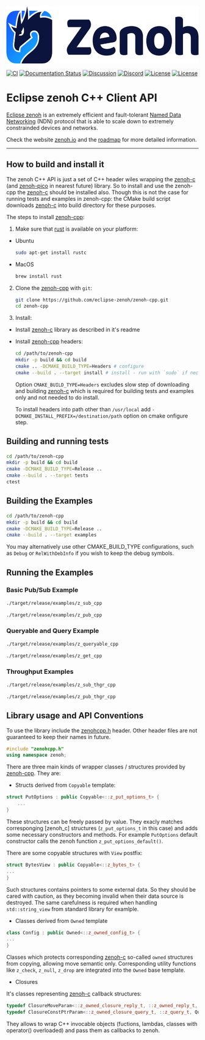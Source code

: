 <img src="https://raw.githubusercontent.com/eclipse-zenoh/zenoh/master/zenoh-dragon.png" height="150">

[![CI](https://github.com/eclipse-zenoh/zenoh-cpp/workflows/CI/badge.svg)](https://github.com/eclipse-zenoh/zenoh-cpp/actions?query=workflow%3A%22CI%22)
[![Documentation Status](https://readthedocs.org/projects/zenoh-cpp/badge/?version=latest)](https://zenoh-cpp.readthedocs.io/en/latest/?badge=latest)
[![Discussion](https://img.shields.io/badge/discussion-on%20github-blue)](https://github.com/eclipse-zenoh/roadmap/discussions)
[![Discord](https://img.shields.io/badge/chat-on%20discord-blue)](https://discord.gg/2GJ958VuHs)
[![License](https://img.shields.io/badge/License-EPL%202.0-blue)](https://choosealicense.com/licenses/epl-2.0/)
[![License](https://img.shields.io/badge/License-Apache%202.0-blue.svg)](https://opensource.org/licenses/Apache-2.0)

# Eclipse zenoh C++ Client API

[Eclipse zenoh](http://zenoh.io) is an extremely efficient and fault-tolerant [Named Data Networking](http://named-data.net) (NDN) protocol 
that is able to scale down to extremely constrainded devices and networks. 

Check the website [zenoh.io](http://zenoh.io) and the [roadmap](https://github.com/eclipse-zenoh/roadmap) for more detailed information.

-------------------------------

## How to build and install it 

The zenoh C++ API is just a set of C++ header wiles wrapping the [zenoh-c] (and [zenoh-pico] in nearest future) library. So to install and use the zenoh-cpp the
[zenoh-c] should be installed also. Though this is not the case for running tests and examples in zenoh-cpp: the CMake build script downloads [zenoh-c] into build
directory for these purposes.

[zenoh-c]: https://github.com/eclipse-zenoh/zenoh-c
[zenoh-cpp]: https://github.com/eclipse-zenoh/zenoh-cpp
[zenoh-pico]: https://github.com/eclipse-zenoh/zenoh-pico
[zenohcpp.h]: https://github.com/eclipse-zenoh/zenoh-cpp/blob/main/include/zenohcpp.h 

The steps to install [zenoh-cpp]:

1. Make sure that [rust](https://www.rust-lang.org) is available on your platform:
    
* Ubuntu
    ```bash
    sudo apt-get install rustc
    ```

* MacOS
    ```bash
    brew install rust
    ```

2. Clone the [zenoh-cpp] with `git`:

    ```bash
    git clone https://github.com/eclipse-zenoh/zenoh-cpp.git
    cd zenoh-cpp
    ```

3. Install:

* Install [zenoh-c] library as described in it's readme

* Install [zenoh-cpp] headers:

    ```bash
    cd /path/to/zenoh-cpp
    mkdir -p build && cd build 
    cmake .. -DCMAKE_BUILD_TYPE=Headers # configure
    cmake --build . --target install # install - run with `sudo` if necessary
    ```

    Option `CMAKE_BUILD_TYPE=Headers` excludes slow step of downloading and building [zenoh-c] which is required for building 
    tests and examples only and not needed to do install.

    To install headers into path other than `/usr/local` add `-DCMAKE_INSTALL_PREFIX=/destination/path` option on cmake
    onfigure step.

## Building and running tests

```bash
cd /path/to/zenoh-cpp
mkdir -p build && cd build 
cmake -DCMAKE_BUILD_TYPE=Release ..
cmake --build . --target tests
ctest
```

## Building the Examples

```bash
cd /path/to/zenoh-cpp
mkdir -p build && cd build 
cmake -DCMAKE_BUILD_TYPE=Release ..
cmake --build . --target examples
```

You may alternatively use other CMAKE_BUILD_TYPE configurations, such as `Debug` or `RelWithDebInfo` if you wish to keep the debug symbols.

## Running the Examples

### Basic Pub/Sub Example
```bash
./target/release/examples/z_sub_cpp
```

```bash
./target/release/examples/z_pub_cpp
```

### Queryable and Query Example
```bash
./target/release/examples/z_queryable_cpp
```

```bash
./target/release/examples/z_get_cpp
```

### Throughput Examples
```bash
./target/release/examples/z_sub_thgr_cpp
```

```bash
./target/release/examples/z_pub_thgr_cpp
```

## Library usage and API Conventions

To use the library include the [zenohcpp.h] header. Other header files are not guaranteed to keep their names in future.
```C++
#include "zenohcpp.h"
using namespace zenoh;
```

There are three main kinds of wrapper classes / structures provided by [zenoh-cpp]. They are:

* Structs derived from `Copyable` template:

```C++
struct PutOptions : public Copyable<::z_put_options_t> {
    ...
}
```

These structures can be freely passed by value. They exacly matches corresponging [zenoh_c] structures (`z_put_options_t` in this case)
and adds some necessary constructors and methods. For example `PutOptions` default constructor calls the zenoh function
`z_put_options_default()`.

There are some copyable structures with `View` postfix:

```C++
struct BytesView : public Copyable<::z_bytes_t> {
...
}
```

Such structures contains pointers to some external data. So they should be cared with caution, as they becoming invalid when their data source is destroyed. The same carefulness is required when handling `std::string_view` from standard library for examlple.

* Classes derived from `Owned` template

```C++
class Config : public Owned<::z_owned_config_t> {
...
}
```

Classes which protects corresponding [zenoh-c] so-called `owned` structures from copying, allowing move semantic only. Corresponding utility functions like `z_check`, `z_null`, `z_drop` are integrated into the `Owned` base template.

* Closures

It's classes representing [zenoh-c] callback structures:
```C++
typedef ClosureMoveParam<::z_owned_closure_reply_t, ::z_owned_reply_t, Reply> ClosureReply;
typedef ClosureConstPtrParam<::z_owned_closure_query_t, ::z_query_t, Query> ClosureQuery;
```

They allows to wrap C++ invocable objects (fuctions, lambdas, classes with operator() overloaded) and pass them as callbacks to zenoh.

